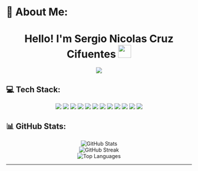 # 💫 About Me:

<h1 align="center"><b>Hello! I'm Sergio Nicolas Cruz Cifuentes</b> <img src="https://media.giphy.com/media/hvRJCLFzcasrR4ia7z/giphy.gif" width="35"></h1>

<p align="center">
  <a href="https://github.com/DenverCoder1/readme-typing-svg">
    <img src="https://readme-typing-svg.herokuapp.com?font=Roboto+Mono&color=cyan&size=30&center=true&vCenter=true&width=800&height=120&lines=Mathematics+Enthusiast+🎓;Machine+Learning+Fanatic+🤖;Computer+Science+Student">
  </a>
</p>

## 💻 Tech Stack:

<p align="center">
  <img src="https://img.shields.io/badge/HTML-%23E34F26.svg?style=for-the-badge&logo=html5&logoColor=white">
  <img src="https://img.shields.io/badge/CSS-%231572B6.svg?style=for-the-badge&logo=css3&logoColor=white">
  <img src="https://img.shields.io/badge/Python-%233776AB.svg?style=for-the-badge&logo=python&logoColor=white">
  <img src="https://img.shields.io/badge/C%2B%2B-%2300599C.svg?style=for-the-badge&logo=c%2B%2B&logoColor=white">
  <img src="https://img.shields.io/badge/JavaScript-%23F7DF1E.svg?style=for-the-badge&logo=javascript&logoColor=black">
  <img src="https://img.shields.io/badge/TypeScript-%23007ACC.svg?style=for-the-badge&logo=typescript&logoColor=white">
  <img src="https://img.shields.io/badge/APIs-%2300A4CC.svg?style=for-the-badge&logo=api&logoColor=white">
  <img src="https://img.shields.io/badge/Angular-%23DD0031.svg?style=for-the-badge&logo=angular&logoColor=white">
  <img src="https://img.shields.io/badge/Tailwind_CSS-38B2AC?style=for-the-badge&logo=tailwind-css&logoColor=white">
  <img src="https://img.shields.io/badge/DaisyUI-%23F4D03F.svg?style=for-the-badge&logo=daisyui&logoColor=black">
  <img src="https://img.shields.io/badge/Jest-%23C21325.svg?style=for-the-badge&logo=jest&logoColor=white">
  <img src="https://img.shields.io/badge/Docker-%230db7ed.svg?style=for-the-badge&logo=docker&logoColor=white">
</p>


## 📊 GitHub Stats:

<p align="center">
  <img src="https://github-readme-stats.vercel.app/api?username=sergiocruzC0122&show_icons=true&theme=monokai&hide_border=true" alt="GitHub Stats">
  <br>
  <img src="https://github-readme-streak-stats.herokuapp.com/?user=sergiocruzC0122&theme=monokai&hide_border=true" alt="GitHub Streak">
  <br>
  <img src="https://github-readme-stats.vercel.app/api/top-langs/?username=sergiocruzC0122&theme=monokai&hide_border=true&layout=compact&langs_count=6" alt="Top Languages">
</p>

---

<!-- You can add more sections here like Projects, Blogs, etc. -->
